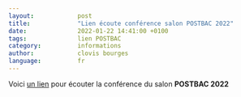 ```yaml
---
layout:            post
title:             "Lien écoute conférence salon POSTBAC 2022"
date:              2022-01-22 14:41:00 +0100
tags:              lien POSTBAC
category:          informations
author:            clovis bourges
language:          fr
---
```



Voici [un lien](https://www.reussirpostbac.fr/salon/conferences-2022/#anchor-8) pour écouter la conférence du salon <strong>POSTBAC 2022</strong>


